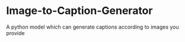 # Image-to-Caption-Generator
A python model which can generate captions according to images you provide
